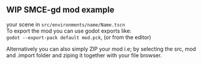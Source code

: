 ## WIP SMCE-gd mod example
your scene in `src/environments/name/Name.tscn`  
To export the mod you can use godot exports like:  
`godot --export-pack default mod.pck`, (or from the editor)

Alternatively you can also simply ZIP your mod i.e; by selecting the src, mod and .import folder and ziping it together with your file browser.
